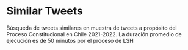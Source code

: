 # Similar Tweets

Búsqueda de tweets similares en muestra de tweets a propósito del Proceso Constitucional en Chile  2021-2022.
La duración promedio de ejecución es de 50 minutos por el proceso de LSH